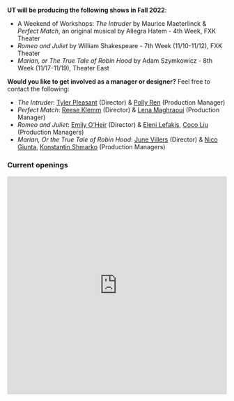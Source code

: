 **UT will be producing the following shows in Fall 2022**:

* A Weekend of Workshops: *The Intruder* by Maurice Maeterlinck & *Perfect Match*, an original musical by Allegra Hatem - 4th Week, FXK Theater
* *Romeo and Juliet* by William Shakespeare - 7th Week (11/10-11/12), FXK Theater
* *Marian, or The True Tale of Robin Hood* by Adam Szymkowicz - 8th Week (11/17-11/19), Theater East

**Would you like to get involved as a manager or designer?** Feel free to contact the following:

* *The Intruder*: [Tyler Pleasant](mailto:tpleas@uchicago.edu) (Director) & [Polly Ren](mailto:pollyren@uchicago.edu) (Production Manager)
* *Perfect Match*: [Reese Klemm](mailto:klemm@uchicago.edu) (Director) & [Lena Maghraoui](mailto:lmaghraoui@uchicago.edu) (Production Manager)
* *Romeo and Juliet*: [Emily O'Heir](mailto:egoheir@uchicago.edu) (Director) & [Eleni Lefakis](mailto:elenilefakis@uchicago.edu), [Coco Liu](mailto:cocoliu@uchicago.edu) (Production Managers)
* *Marian, Or the True Tale of Robin Hood*: [June Villers](mailto:jvillers@uchicago.edu) (Director) & [Nico Giunta](mailto:nicoagiunta@uchicago.edu), [Konstantin Shmarko](mailto:kkshmarko@uchicago.edu) (Production Managers)

### Current openings

<p><iframe src="https://docs.google.com/spreadsheets/d/e/2PACX-1vT8yiuRm6YEcTshVp4yCI85NawubwVZQ2uRil9dO3qSub_VE0whES4WRBJXbS4Pho4Wn5gvdbNm0E9M/pubhtml?widget=true&amp;headers=false" style="width:100%" height="500" frameborder="0" marginheight="0" marginwidth="0">Loading…</iframe></p>
